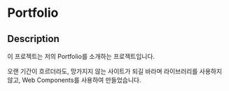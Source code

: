 # Portfolio

## Description

이 프로젝트는 저의 Portfolio를 소개하는 프로젝트입니다.

오랜 기간이 흐르더라도, 망가지지 않는 사이트가 되길 바라며 라이브러리를 사용하지 않고, Web Components를 사용하여 만들었습니다.